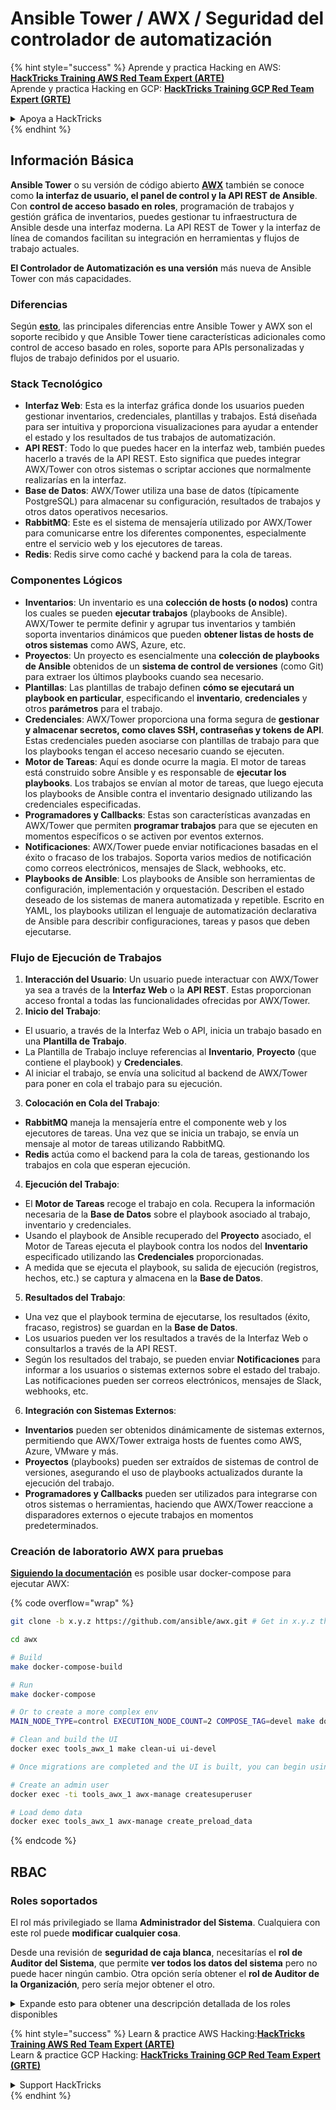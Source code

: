 # Ansible Tower / AWX / Seguridad del controlador de automatización

{% hint style="success" %}
Aprende y practica Hacking en AWS:<img src="../.gitbook/assets/image (1) (1) (1) (1).png" alt="" data-size="line">[**HackTricks Training AWS Red Team Expert (ARTE)**](https://training.hacktricks.xyz/courses/arte)<img src="../.gitbook/assets/image (1) (1) (1) (1).png" alt="" data-size="line">\
Aprende y practica Hacking en GCP: <img src="../.gitbook/assets/image (2) (1).png" alt="" data-size="line">[**HackTricks Training GCP Red Team Expert (GRTE)**<img src="../.gitbook/assets/image (2) (1).png" alt="" data-size="line">](https://training.hacktricks.xyz/courses/grte)

<details>

<summary>Apoya a HackTricks</summary>

* Revisa los [**planes de suscripción**](https://github.com/sponsors/carlospolop)!
* **Únete al** 💬 [**grupo de Discord**](https://discord.gg/hRep4RUj7f) o al [**grupo de telegram**](https://t.me/peass) o **síguenos** en **Twitter** 🐦 [**@hacktricks\_live**](https://twitter.com/hacktricks_live)**.**
* **Comparte trucos de hacking enviando PRs a los** [**HackTricks**](https://github.com/carlospolop/hacktricks) y [**HackTricks Cloud**](https://github.com/carlospolop/hacktricks-cloud) repositorios de github.

</details>
{% endhint %}

## Información Básica

**Ansible Tower** o su versión de código abierto [**AWX**](https://github.com/ansible/awx) también se conoce como **la interfaz de usuario, el panel de control y la API REST de Ansible**. Con **control de acceso basado en roles**, programación de trabajos y gestión gráfica de inventarios, puedes gestionar tu infraestructura de Ansible desde una interfaz moderna. La API REST de Tower y la interfaz de línea de comandos facilitan su integración en herramientas y flujos de trabajo actuales.

**El Controlador de Automatización es una versión** más nueva de Ansible Tower con más capacidades.

### Diferencias

Según [**esto**](https://blog.devops.dev/ansible-tower-vs-awx-under-the-hood-65cfec78db00), las principales diferencias entre Ansible Tower y AWX son el soporte recibido y que Ansible Tower tiene características adicionales como control de acceso basado en roles, soporte para APIs personalizadas y flujos de trabajo definidos por el usuario.

### Stack Tecnológico

* **Interfaz Web**: Esta es la interfaz gráfica donde los usuarios pueden gestionar inventarios, credenciales, plantillas y trabajos. Está diseñada para ser intuitiva y proporciona visualizaciones para ayudar a entender el estado y los resultados de tus trabajos de automatización.
* **API REST**: Todo lo que puedes hacer en la interfaz web, también puedes hacerlo a través de la API REST. Esto significa que puedes integrar AWX/Tower con otros sistemas o scriptar acciones que normalmente realizarías en la interfaz.
* **Base de Datos**: AWX/Tower utiliza una base de datos (típicamente PostgreSQL) para almacenar su configuración, resultados de trabajos y otros datos operativos necesarios.
* **RabbitMQ**: Este es el sistema de mensajería utilizado por AWX/Tower para comunicarse entre los diferentes componentes, especialmente entre el servicio web y los ejecutores de tareas.
* **Redis**: Redis sirve como caché y backend para la cola de tareas.

### Componentes Lógicos

* **Inventarios**: Un inventario es una **colección de hosts (o nodos)** contra los cuales se pueden **ejecutar trabajos** (playbooks de Ansible). AWX/Tower te permite definir y agrupar tus inventarios y también soporta inventarios dinámicos que pueden **obtener listas de hosts de otros sistemas** como AWS, Azure, etc.
* **Proyectos**: Un proyecto es esencialmente una **colección de playbooks de Ansible** obtenidos de un **sistema de control de versiones** (como Git) para extraer los últimos playbooks cuando sea necesario.
* **Plantillas**: Las plantillas de trabajo definen **cómo se ejecutará un playbook en particular**, especificando el **inventario**, **credenciales** y otros **parámetros** para el trabajo.
* **Credenciales**: AWX/Tower proporciona una forma segura de **gestionar y almacenar secretos, como claves SSH, contraseñas y tokens de API**. Estas credenciales pueden asociarse con plantillas de trabajo para que los playbooks tengan el acceso necesario cuando se ejecuten.
* **Motor de Tareas**: Aquí es donde ocurre la magia. El motor de tareas está construido sobre Ansible y es responsable de **ejecutar los playbooks**. Los trabajos se envían al motor de tareas, que luego ejecuta los playbooks de Ansible contra el inventario designado utilizando las credenciales especificadas.
* **Programadores y Callbacks**: Estas son características avanzadas en AWX/Tower que permiten **programar trabajos** para que se ejecuten en momentos específicos o se activen por eventos externos.
* **Notificaciones**: AWX/Tower puede enviar notificaciones basadas en el éxito o fracaso de los trabajos. Soporta varios medios de notificación como correos electrónicos, mensajes de Slack, webhooks, etc.
* **Playbooks de Ansible**: Los playbooks de Ansible son herramientas de configuración, implementación y orquestación. Describen el estado deseado de los sistemas de manera automatizada y repetible. Escrito en YAML, los playbooks utilizan el lenguaje de automatización declarativa de Ansible para describir configuraciones, tareas y pasos que deben ejecutarse.

### Flujo de Ejecución de Trabajos

1. **Interacción del Usuario**: Un usuario puede interactuar con AWX/Tower ya sea a través de la **Interfaz Web** o la **API REST**. Estas proporcionan acceso frontal a todas las funcionalidades ofrecidas por AWX/Tower.
2. **Inicio del Trabajo**:
* El usuario, a través de la Interfaz Web o API, inicia un trabajo basado en una **Plantilla de Trabajo**.
* La Plantilla de Trabajo incluye referencias al **Inventario**, **Proyecto** (que contiene el playbook) y **Credenciales**.
* Al iniciar el trabajo, se envía una solicitud al backend de AWX/Tower para poner en cola el trabajo para su ejecución.
3. **Colocación en Cola del Trabajo**:
* **RabbitMQ** maneja la mensajería entre el componente web y los ejecutores de tareas. Una vez que se inicia un trabajo, se envía un mensaje al motor de tareas utilizando RabbitMQ.
* **Redis** actúa como el backend para la cola de tareas, gestionando los trabajos en cola que esperan ejecución.
4. **Ejecución del Trabajo**:
* El **Motor de Tareas** recoge el trabajo en cola. Recupera la información necesaria de la **Base de Datos** sobre el playbook asociado al trabajo, inventario y credenciales.
* Usando el playbook de Ansible recuperado del **Proyecto** asociado, el Motor de Tareas ejecuta el playbook contra los nodos del **Inventario** especificado utilizando las **Credenciales** proporcionadas.
* A medida que se ejecuta el playbook, su salida de ejecución (registros, hechos, etc.) se captura y almacena en la **Base de Datos**.
5. **Resultados del Trabajo**:
* Una vez que el playbook termina de ejecutarse, los resultados (éxito, fracaso, registros) se guardan en la **Base de Datos**.
* Los usuarios pueden ver los resultados a través de la Interfaz Web o consultarlos a través de la API REST.
* Según los resultados del trabajo, se pueden enviar **Notificaciones** para informar a los usuarios o sistemas externos sobre el estado del trabajo. Las notificaciones pueden ser correos electrónicos, mensajes de Slack, webhooks, etc.
6. **Integración con Sistemas Externos**:
* **Inventarios** pueden ser obtenidos dinámicamente de sistemas externos, permitiendo que AWX/Tower extraiga hosts de fuentes como AWS, Azure, VMware y más.
* **Proyectos** (playbooks) pueden ser extraídos de sistemas de control de versiones, asegurando el uso de playbooks actualizados durante la ejecución del trabajo.
* **Programadores y Callbacks** pueden ser utilizados para integrarse con otros sistemas o herramientas, haciendo que AWX/Tower reaccione a disparadores externos o ejecute trabajos en momentos predeterminados.

### Creación de laboratorio AWX para pruebas

[**Siguiendo la documentación**](https://github.com/ansible/awx/blob/devel/tools/docker-compose/README.md) es posible usar docker-compose para ejecutar AWX:

{% code overflow="wrap" %}
```bash
git clone -b x.y.z https://github.com/ansible/awx.git # Get in x.y.z the latest release version

cd awx

# Build
make docker-compose-build

# Run
make docker-compose

# Or to create a more complex env
MAIN_NODE_TYPE=control EXECUTION_NODE_COUNT=2 COMPOSE_TAG=devel make docker-compose

# Clean and build the UI
docker exec tools_awx_1 make clean-ui ui-devel

# Once migrations are completed and the UI is built, you can begin using AWX. The UI can be reached in your browser at https://localhost:8043/#/home, and the API can be found at https://localhost:8043/api/v2.

# Create an admin user
docker exec -ti tools_awx_1 awx-manage createsuperuser

# Load demo data
docker exec tools_awx_1 awx-manage create_preload_data
```
{% endcode %}

## RBAC

### Roles soportados

El rol más privilegiado se llama **Administrador del Sistema**. Cualquiera con este rol puede **modificar cualquier cosa**.

Desde una revisión de **seguridad de caja blanca**, necesitarías el **rol de Auditor del Sistema**, que permite **ver todos los datos del sistema** pero no puede hacer ningún cambio. Otra opción sería obtener el **rol de Auditor de la Organización**, pero sería mejor obtener el otro.

<details>

<summary>Expande esto para obtener una descripción detallada de los roles disponibles</summary>

1. **Administrador del Sistema**:
* Este es el rol de superusuario con permisos para acceder y modificar cualquier recurso en el sistema.
* Pueden gestionar todas las organizaciones, equipos, proyectos, inventarios, plantillas de trabajo, etc.
2. **Auditor del Sistema**:
* Los usuarios con este rol pueden ver todos los datos del sistema pero no pueden hacer ningún cambio.
* Este rol está diseñado para cumplimiento y supervisión.
3. **Roles de Organización**:
* **Admin**: Control total sobre los recursos de la organización.
* **Auditor**: Acceso solo de lectura a los recursos de la organización.
* **Miembro**: Membresía básica en una organización sin permisos específicos.
* **Ejecutar**: Puede ejecutar plantillas de trabajo dentro de la organización.
* **Leer**: Puede ver los recursos de la organización.
4. **Roles de Proyecto**:
* **Admin**: Puede gestionar y modificar el proyecto.
* **Usar**: Puede usar el proyecto en una plantilla de trabajo.
* **Actualizar**: Puede actualizar el proyecto usando SCM (control de versiones).
5. **Roles de Inventario**:
* **Admin**: Puede gestionar y modificar el inventario.
* **Ad Hoc**: Puede ejecutar comandos ad hoc en el inventario.
* **Actualizar**: Puede actualizar la fuente del inventario.
* **Usar**: Puede usar el inventario en una plantilla de trabajo.
* **Leer**: Acceso solo de lectura.
6. **Roles de Plantilla de Trabajo**:
* **Admin**: Puede gestionar y modificar la plantilla de trabajo.
* **Ejecutar**: Puede ejecutar el trabajo.
* **Leer**: Acceso solo de lectura.
7. **Roles de Credenciales**:
* **Admin**: Puede gestionar y modificar las credenciales.
* **Usar**: Puede usar las credenciales en plantillas de trabajo u otros recursos relevantes.
* **Leer**: Acceso solo de lectura.
8. **Roles de Equipo**:
* **Miembro**: Parte del equipo pero sin permisos específicos.
* **Admin**: Puede gestionar a los miembros del equipo y los recursos asociados.
9. **Roles de Flujo de Trabajo**:
* **Admin**: Puede gestionar y modificar el flujo de trabajo.
* **Ejecutar**: Puede ejecutar el flujo de trabajo.
* **Leer**: Acceso solo de lectura.

</details>

{% hint style="success" %}
Learn & practice AWS Hacking:<img src="../.gitbook/assets/image (1) (1) (1) (1).png" alt="" data-size="line">[**HackTricks Training AWS Red Team Expert (ARTE)**](https://training.hacktricks.xyz/courses/arte)<img src="../.gitbook/assets/image (1) (1) (1) (1).png" alt="" data-size="line">\
Learn & practice GCP Hacking: <img src="../.gitbook/assets/image (2) (1).png" alt="" data-size="line">[**HackTricks Training GCP Red Team Expert (GRTE)**<img src="../.gitbook/assets/image (2) (1).png" alt="" data-size="line">](https://training.hacktricks.xyz/courses/grte)

<details>

<summary>Support HackTricks</summary>

* Check the [**subscription plans**](https://github.com/sponsors/carlospolop)!
* **Join the** 💬 [**Discord group**](https://discord.gg/hRep4RUj7f) or the [**telegram group**](https://t.me/peass) or **follow** us on **Twitter** 🐦 [**@hacktricks\_live**](https://twitter.com/hacktricks_live)**.**
* **Share hacking tricks by submitting PRs to the** [**HackTricks**](https://github.com/carlospolop/hacktricks) and [**HackTricks Cloud**](https://github.com/carlospolop/hacktricks-cloud) github repos.

</details>
{% endhint %}
